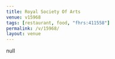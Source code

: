 ```yaml
---
title: Royal Society Of Arts
venue: v15968
tags: [restaurant, food, "fhrs:411558"]
permalink: /v/15968/
layout: venue
---
```

null